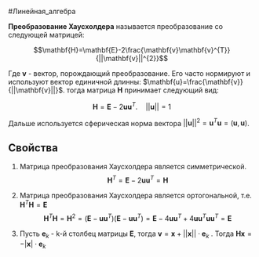 #Линейная_алгебра 

**Преобразование Хаусхолдера** называется преобразование со следующей матрицей:

$$\mathbf{H}=\mathbf{E}-2\frac{\mathbf{v}\mathbf{v}^{T}}{||\mathbf{v}||^{2}}$$

Где $\mathbf{v}$ - вектор, порождающий преобразование. Его часто нормируют и используют вектор единичной длинны: $\mathbf{u}=\frac{\mathbf{v}}{||\mathbf{v}||}$. тогда матрица $\mathbf{H}$ принимает следующий вид:

$$\mathbf{H} = \mathbf{E} - 2\mathbf{u}\mathbf{u}^{T}.\quad ||\mathbf{u}||=1$$

Дальше используется сферическая норма вектора $||\mathbf{u}||^{2}=\mathbf{u}^{T}\mathbf{u}=(\mathbf{u}, \mathbf{u})$.

## Свойства
1. Матрица преобразования Хаусхолдера является симметрической.
$$\mathbf{H}^{T}=\mathbf{E}-2\mathbf{u}\mathbf{u}^{T}=\mathbf{H}$$

2. Матрица преобразования Хаусхолдера является ортогональной, т.е. $\mathbf{H}^{T}\mathbf{H}=\mathbf{E}$
$$\mathbf{H}^{T}\mathbf{H}=\mathbf{H}^{2}=(\mathbf{E} - \mathbf{u}\mathbf{u}^{T})(\mathbf{E} - \mathbf{u}\mathbf{u}^{T})=\mathbf{E}-4\mathbf{u}\mathbf{u}^{T}+4\mathbf{u}\mathbf{u}^{T}\mathbf{u}\mathbf{u}^{T}=\mathbf{E}$$

3. Пусть $\mathbf{e}_{k}$ - k-й столбец матрицы $\mathbf{E}$, тогда $\mathbf{v}=\mathbf{x}+||\mathbf{x}||\cdot\mathbf{e}_{k}$ . Тогда $\mathbf{Hx}=-|\mathbf{x}|\cdot\mathbf{e}_{k}$

